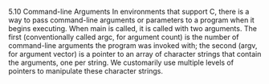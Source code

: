 5.10 Command-line Arguments
In environments that support C, there is a way to pass command-line arguments or parameters
to a program when it begins executing. When main is called, it is called with two arguments.
The first (conventionally called argc, for argument count) is the number of command-line
arguments the program was invoked with; the second (argv, for argument vector) is a pointer
to an array of character strings that contain the arguments, one per string. We customarily use
multiple levels of pointers to manipulate these character strings.
